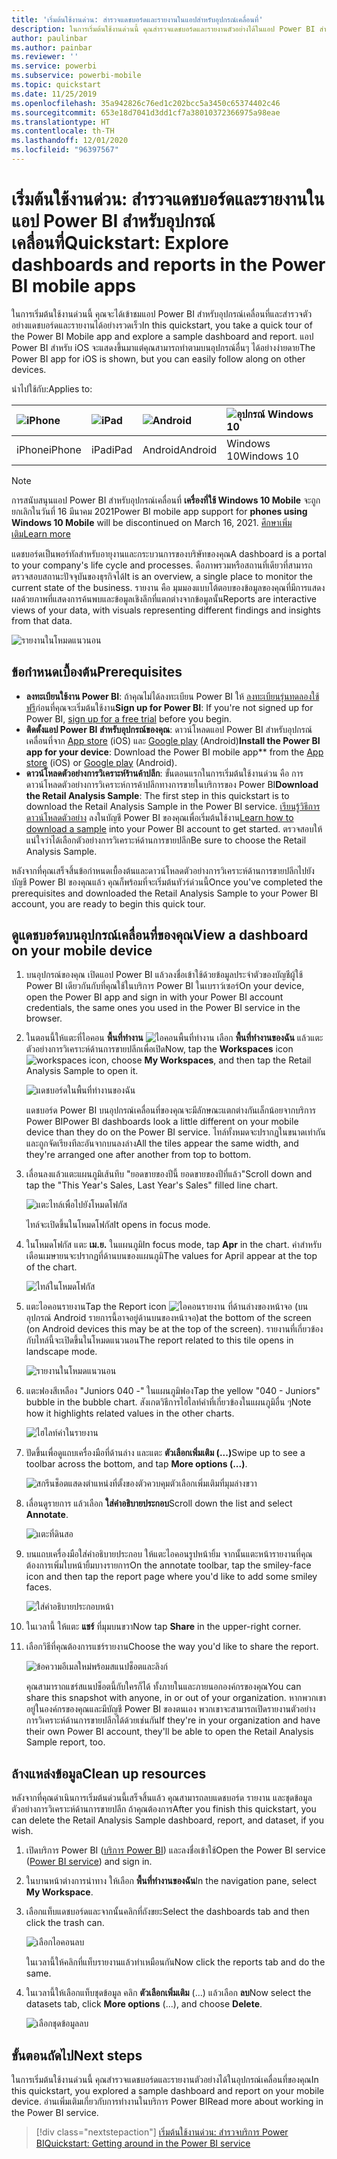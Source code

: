```yaml
---
title: 'เริ่มต้นใช้งานด่วน: สำรวจแดชบอร์ดและรายงานในแอปสำหรับอุปกรณ์เคลื่อนที่'
description: ในการเริ่มต้นใช้งานด่วนนี้ คุณสำรวจแดชบอร์ดและรายงานตัวอย่างได้ในแอป Power BI สำหรับอุปกรณ์เคลื่อนที่
author: paulinbar
ms.author: painbar
ms.reviewer: ''
ms.service: powerbi
ms.subservice: powerbi-mobile
ms.topic: quickstart
ms.date: 11/25/2019
ms.openlocfilehash: 35a942826c76ed1c202bcc5a3450c65374402c46
ms.sourcegitcommit: 653e18d7041d3dd1cf7a38010372366975a98eae
ms.translationtype: HT
ms.contentlocale: th-TH
ms.lasthandoff: 12/01/2020
ms.locfileid: "96397567"
---
```

# <a name="quickstart-explore-dashboards-and-reports-in-the-power-bi-mobile-apps"></a><span data-ttu-id="547f3-103">เริ่มต้นใช้งานด่วน: สำรวจแดชบอร์ดและรายงานในแอป Power BI สำหรับอุปกรณ์เคลื่อนที่</span><span class="sxs-lookup"><span data-stu-id="547f3-103">Quickstart: Explore dashboards and reports in the Power BI mobile apps</span></span>
<span data-ttu-id="547f3-104">ในการเริ่มต้นใช้งานด่วนนี้ คุณจะได้เข้าชมแอป Power BI สำหรับอุปกรณ์เคลื่อนที่และสำรวจตัวอย่างแดชบอร์ดและรายงานได้อย่างรวดเร็ว</span><span class="sxs-lookup"><span data-stu-id="547f3-104">In this quickstart, you take a quick tour of the Power BI Mobile app and explore a sample dashboard and report.</span></span> <span data-ttu-id="547f3-105">แอป Power BI สำหรับ iOS จะแสดงขึ้นมาแต่คุณสามารถทำตามบนอุปกรณ์อื่นๆ ได้อย่างง่ายดาย</span><span class="sxs-lookup"><span data-stu-id="547f3-105">The Power BI app for iOS is shown, but you can easily follow along on other devices.</span></span>

<span data-ttu-id="547f3-106">นำไปใช้กับ:</span><span class="sxs-lookup"><span data-stu-id="547f3-106">Applies to:</span></span>

| ![iPhone](./media/mobile-apps-quickstart-view-dashboard-report/iphone-logo-30-px.png) | ![iPad](./media/mobile-apps-quickstart-view-dashboard-report/ipad-logo-30-px.png) | ![Android](./media/mobile-apps-quickstart-view-dashboard-report/android-logo-30-px.png) | ![อุปกรณ์ Windows 10](./media/mobile-apps-quickstart-view-dashboard-report/win-10-logo-30-px.png) |
|:--- |:--- |:--- |:--- |
| <span data-ttu-id="547f3-111">iPhone</span><span class="sxs-lookup"><span data-stu-id="547f3-111">iPhone</span></span> | <span data-ttu-id="547f3-112">iPad</span><span class="sxs-lookup"><span data-stu-id="547f3-112">iPad</span></span> | <span data-ttu-id="547f3-113">Android</span><span class="sxs-lookup"><span data-stu-id="547f3-113">Android</span></span> | <span data-ttu-id="547f3-114">Windows 10</span><span class="sxs-lookup"><span data-stu-id="547f3-114">Windows 10</span></span> |

>[!NOTE]
><span data-ttu-id="547f3-115">การสนับสนุนแอป Power BI สำหรับอุปกรณ์เคลื่อนที่ **เครื่องที่ใช้ Windows 10 Mobile** จะถูกยกเลิกในวันที่ 16 มีนาคม 2021</span><span class="sxs-lookup"><span data-stu-id="547f3-115">Power BI mobile app support for **phones using Windows 10 Mobile** will be discontinued on March 16, 2021.</span></span> [<span data-ttu-id="547f3-116">ศึกษาเพิ่มเติม</span><span class="sxs-lookup"><span data-stu-id="547f3-116">Learn more</span></span>](/legal/powerbi/powerbi-mobile/power-bi-mobile-app-end-of-support-for-windows-phones)

<span data-ttu-id="547f3-117">แดชบอร์ดเป็นพอร์ทัลสำหรับอายุงานและกระบวนการของบริษัทของคุณ</span><span class="sxs-lookup"><span data-stu-id="547f3-117">A dashboard is a portal to your company's life cycle and processes.</span></span> <span data-ttu-id="547f3-118">คือภาพรวมหรือสถานที่เดียวที่สามารถตรวจสอบสถานะปัจจุบันของธุรกิจได้</span><span class="sxs-lookup"><span data-stu-id="547f3-118">It is an overview, a single place to monitor the current state of the business.</span></span> <span data-ttu-id="547f3-119">รายงาน คือ มุมมองแบบโต้ตอบของข้อมูลของคุณที่มีการแสดงผลด้วยภาพที่แสดงการค้นพบและข้อมูลเชิงลึกที่แตกต่างจากข้อมูลนั้น</span><span class="sxs-lookup"><span data-stu-id="547f3-119">Reports are interactive views of your data, with visuals representing different findings and insights from that data.</span></span> 

![รายงานในโหมดแนวนอน](././media/mobile-apps-quickstart-view-dashboard-report/power-bi-android-quickstart-report.png)

## <a name="prerequisites"></a><span data-ttu-id="547f3-121">ข้อกำหนดเบื้องต้น</span><span class="sxs-lookup"><span data-stu-id="547f3-121">Prerequisites</span></span>

* <span data-ttu-id="547f3-122">**ลงทะเบียนใช้งาน Power BI**: ถ้าคุณไม่ได้ลงทะเบียน Power BI ให้ [ลงทะเบียนรุ่นทดลองใช้ฟรี](https://app.powerbi.com/signupredirect?pbi_source=web)ก่อนที่คุณจะเริ่มต้นใช้งาน</span><span class="sxs-lookup"><span data-stu-id="547f3-122">**Sign up for Power BI**: If you're not signed up for Power BI, [sign up for a free trial](https://app.powerbi.com/signupredirect?pbi_source=web) before you begin.</span></span>
* <span data-ttu-id="547f3-123">**ติดตั้งแอป Power BI สำหรับอุปกรณ์ของคุณ**: ดาวน์โหลดแอป Power BI สำหรับอุปกรณ์เคลื่อนที่จาก [App store](https://apps.apple.com/app/microsoft-power-bi/id929738808) (iOS) และ [Google play](https://play.google.com/store/apps/details?id=com.microsoft.powerbim&amp;amp;clcid=0x409) (Android)</span><span class="sxs-lookup"><span data-stu-id="547f3-123">**Install the Power BI app for your device**: Download the Power BI mobile app\*\* from the [App store](https://apps.apple.com/app/microsoft-power-bi/id929738808) (iOS) or [Google play](https://play.google.com/store/apps/details?id=com.microsoft.powerbim&amp;amp;clcid=0x409) (Android).</span></span>
* <span data-ttu-id="547f3-124">**ดาวน์โหลดตัวอย่างการวิเคราะห์ร้านค้าปลีก**: ขั้นตอนแรกในการเริ่มต้นใช้งานด่วน คือ การดาวน์โหลดตัวอย่างการวิเคราะห์การค้าปลีกทางการขายในบริการของ Power BI</span><span class="sxs-lookup"><span data-stu-id="547f3-124">**Download the Retail Analysis Sample**: The first step in this quickstart is to download the Retail Analysis Sample in the Power BI service.</span></span> <span data-ttu-id="547f3-125">[เรียนรู้วิธีการดาวน์โหลดตัวอย่าง](./mobile-apps-download-samples.md) ลงในบัญชี Power BI ของคุณเพื่อเริ่มต้นใช้งาน</span><span class="sxs-lookup"><span data-stu-id="547f3-125">[Learn how to download a sample](./mobile-apps-download-samples.md) into your Power BI account to get started.</span></span> <span data-ttu-id="547f3-126">ตรวจสอบให้แน่ใจว่าได้เลือกตัวอย่างการวิเคราะห์ด้านการขายปลีก</span><span class="sxs-lookup"><span data-stu-id="547f3-126">Be sure to choose the Retail Analysis Sample.</span></span>

<span data-ttu-id="547f3-127">หลังจากที่คุณเสร็จสิ้นข้อกำหนดเบื้องต้นและดาวน์โหลดตัวอย่างการวิเคราะห์ด้านการขายปลีกไปยังบัญชี Power BI ของคุณแล้ว คุณก็พร้อมที่จะเริ่มต้นทัวร์ด่วนนี้</span><span class="sxs-lookup"><span data-stu-id="547f3-127">Once you've completed the prerequisites and downloaded the Retail Analysis Sample to your Power BI account, you are ready to begin this quick tour.</span></span>

## <a name="view-a-dashboard-on-your-mobile-device"></a><span data-ttu-id="547f3-128">ดูแดชบอร์ดบนอุปกรณ์เคลื่อนที่ของคุณ</span><span class="sxs-lookup"><span data-stu-id="547f3-128">View a dashboard on your mobile device</span></span>
1. <span data-ttu-id="547f3-129">บนอุปกรณ์ของคุณ เปิดแอป Power BI แล้วลงชื่อเข้าใช้ด้วยข้อมูลประจำตัวของบัญชีผู้ใช้ Power BI เดียวกันกับที่คุณใช้ในบริการ Power BI ในเบราว์เซอร์</span><span class="sxs-lookup"><span data-stu-id="547f3-129">On your device, open the Power BI app and sign in with your Power BI account credentials, the same ones you used in the Power BI service in the browser.</span></span>
 
1. <span data-ttu-id="547f3-130">ในตอนนี้ให้แตะที่ไอคอน **พื้นที่ทำงาน** ![ไอคอนพื้นที่ทำงาน](./media/mobile-apps-quickstart-view-dashboard-report/power-bi-iphone-workspaces-button.png) เลือก **พื้นที่ทำงานของฉัน** แล้วแตะตัวอย่างการวิเคราะห์ด้านการขายปลีกเพื่อเปิด</span><span class="sxs-lookup"><span data-stu-id="547f3-130">Now, tap the **Workspaces** icon ![workspaces icon](./media/mobile-apps-quickstart-view-dashboard-report/power-bi-iphone-workspaces-button.png), choose **My Workspaces**, and then tap the Retail Analysis Sample to open it.</span></span>

    ![แดชบอร์ดในพื้นที่ทำงานของฉัน](./media/mobile-apps-quickstart-view-dashboard-report/power-bi-android-quickstart-dashboard.png)
   
    <span data-ttu-id="547f3-132">แดชบอร์ด Power BI บนอุปกรณ์เคลื่อนที่ของคุณจะมีลักษณะแตกต่างกันเล็กน้อยจากบริการ Power BI</span><span class="sxs-lookup"><span data-stu-id="547f3-132">Power BI dashboards look a little different on your mobile device than they do on the Power BI service.</span></span> <span data-ttu-id="547f3-133">ไทล์ทั้งหมดจะปรากฏในขนาดเท่ากัน และถูกจัดเรียงทีละอันจากบนลงล่าง</span><span class="sxs-lookup"><span data-stu-id="547f3-133">All the tiles appear the same width, and they're arranged one after another from top to bottom.</span></span>

6. <span data-ttu-id="547f3-134">เลื่อนลงแล้วแตะแผนภูมิเส้นทึบ "ยอดขายของปีนี้ ยอดขายของปีที่แล้ว"</span><span class="sxs-lookup"><span data-stu-id="547f3-134">Scroll down and tap the "This Year's Sales, Last Year's Sales" filled line chart.</span></span>

    ![แตะไทล์เพื่อไปยังโหมดโฟกัส](./media/mobile-apps-quickstart-view-dashboard-report/power-bi-android-quickstart-tap-tile-fave.png)

    <span data-ttu-id="547f3-136">ไทล์จะเปิดขึ้นในโหมดโฟกัส</span><span class="sxs-lookup"><span data-stu-id="547f3-136">It opens in focus mode.</span></span>

7. <span data-ttu-id="547f3-137">ในโหมดโฟกัส แตะ **เม.ย.** ในแผนภูมิ</span><span class="sxs-lookup"><span data-stu-id="547f3-137">In focus mode, tap **Apr** in the chart.</span></span> <span data-ttu-id="547f3-138">ค่าสำหรับเดือนเมษายนจะปรากฏที่ด้านบนของแผนภูมิ</span><span class="sxs-lookup"><span data-stu-id="547f3-138">The values for April appear at the top of the chart.</span></span>

    ![ไทล์ในโหมดโฟกัส](./media/mobile-apps-quickstart-view-dashboard-report/power-bi-android-quickstart-tile-focus.png)

8. <span data-ttu-id="547f3-140">แตะไอคอนรายงาน</span><span class="sxs-lookup"><span data-stu-id="547f3-140">Tap the Report icon</span></span> ![ไอคอนรายงาน](./media/mobile-apps-quickstart-view-dashboard-report/power-bi-android-quickstart-report-icon.png) <span data-ttu-id="547f3-142">ที่ด้านล่างของหน้าจอ (บนอุปกรณ์ Android รายการนี้อาจอยู่ด้านบนของหน้าจอ)</span><span class="sxs-lookup"><span data-stu-id="547f3-142">at the bottom of the screen (on Android devices this may be at the top of the screen).</span></span> <span data-ttu-id="547f3-143">รายงานที่เกี่ยวข้องกับไทล์นี้จะเปิดขึ้นในโหมดแนวนอน</span><span class="sxs-lookup"><span data-stu-id="547f3-143">The report related to this tile opens in landscape mode.</span></span>

    ![รายงานในโหมดแนวนอน](././media/mobile-apps-quickstart-view-dashboard-report/power-bi-android-quickstart-report.png)

9. <span data-ttu-id="547f3-145">แตะฟองสีเหลือง "Juniors 040 -" ในแผนภูมิฟอง</span><span class="sxs-lookup"><span data-stu-id="547f3-145">Tap the yellow "040 - Juniors" bubble in the bubble chart.</span></span> <span data-ttu-id="547f3-146">สังเกตวิธีการไฮไลท์ค่าที่เกี่ยวข้องในแผนภูมิอื่น ๆ</span><span class="sxs-lookup"><span data-stu-id="547f3-146">Note how it highlights related values in the other charts.</span></span> 

    ![ไฮไลท์ค่าในรายงาน](./media/mobile-apps-quickstart-view-dashboard-report/power-bi-android-quickstart-cross-highlight.png)

10. <span data-ttu-id="547f3-148">ปัดขึ้นเพื่อดูแถบเครื่องมือที่ด้านล่าง และแตะ **ตัวเลือกเพิ่มเติม (...)**</span><span class="sxs-lookup"><span data-stu-id="547f3-148">Swipe up to see a toolbar across the bottom, and tap **More options (...)**.</span></span>

    ![สกรีนช็อตแสดงตำแหน่งที่ตั้งของตัวควบคุมตัวเลือกเพิ่มเติมที่มุมล่างขวา](./media/mobile-apps-quickstart-view-dashboard-report/power-bi-android-quickstart-tap-pencil.png)


11. <span data-ttu-id="547f3-150">เลื่อนดูรายการ แล้วเลือก **ใส่คำอธิบายประกอบ**</span><span class="sxs-lookup"><span data-stu-id="547f3-150">Scroll down the list and select **Annotate**.</span></span>

    ![แตะที่ดินสอ](./media/mobile-apps-quickstart-view-dashboard-report/power-bi-android-quickstart-tap-pencil2.png)

12. <span data-ttu-id="547f3-152">บนแถบเครื่องมือใส่คำอธิบายประกอบ ให้แตะไอคอนรูปหน้ายิ้ม จากนั้นแตะหน้ารายงานที่คุณต้องการเพิ่มใบหน้ายิ้มบางรายการ</span><span class="sxs-lookup"><span data-stu-id="547f3-152">On the annotate toolbar, tap the smiley-face icon and then tap the report page where you'd like to add some smiley faces.</span></span>
 
    ![ใส่คำอธิบายประกอบหน้า](./media/mobile-apps-quickstart-view-dashboard-report/power-bi-android-quickstart-annotate.png)

13. <span data-ttu-id="547f3-154">ในเวลานี้ ให้แตะ **แชร์** ที่มุมบนขวา</span><span class="sxs-lookup"><span data-stu-id="547f3-154">Now tap **Share** in the upper-right corner.</span></span>

14. <span data-ttu-id="547f3-155">เลือกวิธีที่คุณต้องการแชร์รายงาน</span><span class="sxs-lookup"><span data-stu-id="547f3-155">Choose the way you'd like to share the report.</span></span>  

    ![ข้อความอีเมลใหม่พร้อมสแนปช็อตและลิงก์](./media/mobile-apps-quickstart-view-dashboard-report/power-bi-android-quickstart-send-snapshot.png)

    <span data-ttu-id="547f3-157">คุณสามาราถแชร์สแนปช็อตนี้กับใครก็ได้ ทั้งภายในและภายนอกองค์กรของคุณ</span><span class="sxs-lookup"><span data-stu-id="547f3-157">You can share this snapshot with anyone, in or out of your organization.</span></span> <span data-ttu-id="547f3-158">หากพวกเขาอยู่ในองค์กรของคุณและมีบัญชี Power BI ของตนเอง พวกเขาจะสามารถเปิดรายงานตัวอย่างการวิเคราะห์ด้านการขายปลีกได้ด้วยเช่นกัน</span><span class="sxs-lookup"><span data-stu-id="547f3-158">If they're in your organization and have their own Power BI account, they'll be able to open the Retail Analysis Sample report, too.</span></span>

## <a name="clean-up-resources"></a><span data-ttu-id="547f3-159">ล้างแหล่งข้อมูล</span><span class="sxs-lookup"><span data-stu-id="547f3-159">Clean up resources</span></span>

<span data-ttu-id="547f3-160">หลังจากที่คุณดำเนินการเริ่มต้นด่วนนี้เสร็จสิ้นแล้ว คุณสามารถลบแดชบอร์ด รายงาน และชุดข้อมูลตัวอย่างการวิเคราะห์ด้านการขายปลีก ถ้าคุณต้องการ</span><span class="sxs-lookup"><span data-stu-id="547f3-160">After you finish this quickstart, you can delete the Retail Analysis Sample dashboard, report, and dataset, if you wish.</span></span>

1. <span data-ttu-id="547f3-161">เปิดบริการ Power BI ([บริการ Power BI](https://app.powerbi.com)) และลงชื่อเข้าใช้</span><span class="sxs-lookup"><span data-stu-id="547f3-161">Open the Power BI service ([Power BI service](https://app.powerbi.com)) and sign in.</span></span>

2. <span data-ttu-id="547f3-162">ในบานหน้าต่างการนำทาง ให้เลือก **พื้นที่ทำงานของฉัน**</span><span class="sxs-lookup"><span data-stu-id="547f3-162">In the navigation pane, select **My Workspace**.</span></span>

3. <span data-ttu-id="547f3-163">เลือกแท็บแดชบอร์ดและจากนั้นคลิกที่ถังขยะ</span><span class="sxs-lookup"><span data-stu-id="547f3-163">Select the dashboards tab and then click the trash can.</span></span>

    ![เลือกไอคอนลบ](./media/mobile-apps-quickstart-view-dashboard-report/power-bi-android-quickstart-delete-retail.png)

    <span data-ttu-id="547f3-165">ในเวลานี้ให้คลิกที่แท็บรายงานแล้วทำเหมือนกัน</span><span class="sxs-lookup"><span data-stu-id="547f3-165">Now click the reports tab and do the same.</span></span>

4. <span data-ttu-id="547f3-166">ในเวลานี้ให้เลือกแท็บชุดข้อมูล คลิก **ตัวเลือกเพิ่มเติม** (...) แล้วเลือก **ลบ**</span><span class="sxs-lookup"><span data-stu-id="547f3-166">Now select the datasets tab, click **More options** (...), and choose **Delete**.</span></span> 


    ![เลือกชุดข้อมูลลบ](./media/mobile-apps-quickstart-view-dashboard-report/power-bi-android-quickstart-delete-retail-datasets.png)

## <a name="next-steps"></a><span data-ttu-id="547f3-168">ขั้นตอนถัดไป</span><span class="sxs-lookup"><span data-stu-id="547f3-168">Next steps</span></span>

<span data-ttu-id="547f3-169">ในการเริ่มต้นใช้งานด่วนนี้ คุณสำรวจแดชบอร์ดและรายงานตัวอย่างได้ในอุปกรณ์เคลื่อนที่ของคุณ</span><span class="sxs-lookup"><span data-stu-id="547f3-169">In this quickstart, you explored a sample dashboard and report on your mobile device.</span></span> <span data-ttu-id="547f3-170">อ่านเพิ่มเติมเกี่ยวกับการทำงานในบริการ Power BI</span><span class="sxs-lookup"><span data-stu-id="547f3-170">Read more about working in the Power BI service.</span></span> 

> [!div class="nextstepaction"]
> [<span data-ttu-id="547f3-171">เริ่มต้นใช้งานด่วน: สำรวจบริการ Power BI</span><span class="sxs-lookup"><span data-stu-id="547f3-171">Quickstart: Getting around in the Power BI service</span></span>](../end-user-experience.md)